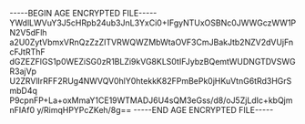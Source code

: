 -----BEGIN AGE ENCRYPTED FILE-----
YWdlLWVuY3J5cHRpb24ub3JnL3YxCi0+IFgyNTUxOSBNc0JWWGczWW1PN2V5dFlh
a2U0ZytVbmxVRnQzZzZITVRWQWZMbWtaOVF3CmJBakJtb2NZV2dVUjFncFJtRThF
dGZEZFlGS1p0WEZiSG0zR1BLZi9kVG8KLS0tIFJybzBQemtWUDNGTDVSWGR3ajVp
U2ZRVlIrRFF2RUg4NWVQV0hlY0htekkK82FPmBePk0jHKuVtnG6tRd3HGrSmbD4q
P9cpnFP+La+oxMmaY1CE19WTMADJ6U4sQM3eGss/d8/oJ5ZjLdIc+kbQjmnFIAf0
y/RimqHPYPcZKeh/8g==
-----END AGE ENCRYPTED FILE-----
